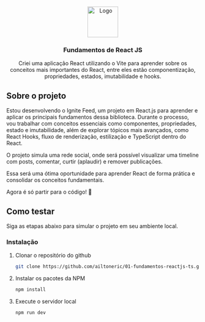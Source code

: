 <a id="readme-top"></a>

<!-- PROJECT LOGO -->
<br />
<div align="center">
  <a href="https://github.com/ailtoneric/01-fundamentos-reactjs">
    <img src="https://github.com/ailtoneric.png" alt="Logo" width="80" height="80">
  </a>

  <h3 align="center">Fundamentos de React JS</h3>

  <p align="center">
    Criei uma aplicação React utilizando o Vite para aprender sobre os conceitos mais importantes do React, entre eles estão componentização, propriedades, estados, imutabilidade e hooks.
  </p>
</div>



## Sobre o projeto



Estou desenvolvendo o Ignite Feed, um projeto em React.js para aprender e aplicar os principais fundamentos dessa biblioteca. Durante o processo, vou trabalhar com conceitos essenciais como componentes, propriedades, estado e imutabilidade, além de explorar tópicos mais avançados, como React Hooks, fluxo de renderização, estilização e TypeScript dentro do React.

O projeto simula uma rede social, onde será possível visualizar uma timeline com posts, comentar, curtir (aplaudir) e remover publicações.

Essa será uma ótima oportunidade para aprender React de forma prática e consolidar os conceitos fundamentais.

Agora é só partir para o código! 🚀



## Como testar

Siga as etapas abaixo para simular o projeto em seu ambiente local.



### Instalação

1. Clonar o repositório do github
   ```sh
   git clone https://github.com/ailtoneric/01-fundamentos-reactjs-ts.git
   ```
2. Instalar os pacotes da NPM
   ```sh
   npm install
   ```
3. Execute o servidor local
   ```sh
   npm run dev
   ```
